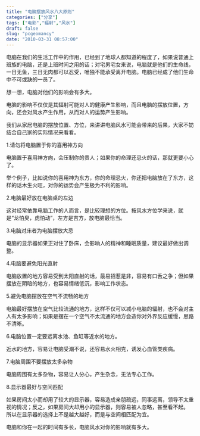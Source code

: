 ```yaml
---
title: "电脑摆放风水八大原则"
categories: ["分享"]
tags: ["电影","辐射","风水"]
draft: false
slug: "pcgeomancy"
date: "2010-03-31 08:57:00"
---
```


电脑在我们的生活工作中的作用，已经到了地球人都知道的程度了，如果说普通上班族的电脑，还是上班时间之用的话；对宅男宅女来说，电脑就是他们的生命线，一日无鱼，三日无肉都可以忍受，唯独不能承受离开电脑。电脑已经成了他们生命中不可或缺的一员了。 

想一想，电脑对他们的影响会有多大。 

电脑的影响不仅仅是其辐射可能对人的健康产生影响，而且电脑的摆放位置，方向，还会对风水产生作用，从而对人的运势产生影响。 

我们从家居电脑的摆放位置、方位，来讲讲电脑风水可能会带来的后果，大家不妨结合自己家的实际情况来看看。 

1.请勿将电脑置于你的喜用神方向

电脑置于喜用神方向，会压制你的贵人；如果你的命理还忌火的话，那就更要小心了。

举个例子，比如说你的喜用神为东方，你的命理忌火，你还把电脑放在了东方，这样的话木生火旺，对你的运势会产生极为不利的影响。 

2.电脑最好放在电脑桌的左边

这对经常依靠电脑工作的人而言，是比较理想的方位。按风水方位学来说，就是“龙怕臭，虎怕动”，左方是吉方，放电脑最恰当。 

3.电脑对床者为电脑摆放大忌 

电脑的显示器如果正对住了卧床，会影响人的精神和睡眠质量，建议最好做出调整。 

4.电脑要避免阳光直射 

电脑放置的地方容易受到太阳直射的话，最易招惹是非，容易有口舌之争；但如果摆放在阴暗的地方，也容易情绪低沉，影响工作状态。 

5.避免电脑摆放在空气不流畅的地方 

电脑最好摆放在空气比较流通的地方，这样不仅可以减小电脑的辐射，也不会对主人有太多影响；如果是摆在一个空气不太流通的地方会造你对外界反应缓慢，思路不清晰。 

6.电脑位置一定要远离水池、鱼缸等近水的地方。 

近水的地方，容易让电脑受潮不说，还容易水火相克，诱发心血管类疾病。 

7.电脑周围不要摆放太多杂物 

电脑周围有太多杂物，容易让人分心，产生杂念，无法专心工作。 

8.显示器最好与空间匹配 

如果房间太小而却用了较大的显示器，容易造成亲朋疏远，同事远离，领导不太重视的情况；反之，如果房间大却用小的显示器，则容易被人忽略，甚至看不起。 所以在显示器的选择上不是越大越好，而是与空间相匹配为宜。 

电脑和你在一起的时间有多长，电脑风水对你的影响就有多大。

